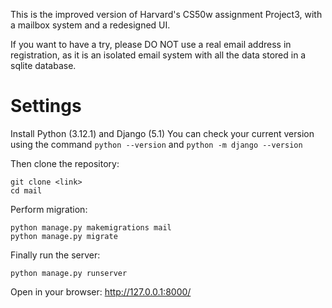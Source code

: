 This is the improved version of Harvard's CS50w assignment Project3, with a mailbox system and a redesigned UI.

If you want to have a try, please DO NOT use a real email address in registration, as it is an isolated email system with all the data stored in a sqlite database.

# Settings

Install Python (3.12.1) and Django (5.1) 
You can check your current version using the command `python --version` and `python -m django --version`

Then clone the repository:
```
git clone <link>
cd mail
```

Perform migration:
```
python manage.py makemigrations mail
python manage.py migrate
```

Finally run the server:
```
python manage.py runserver
```
Open in your browser: http://127.0.0.1:8000/